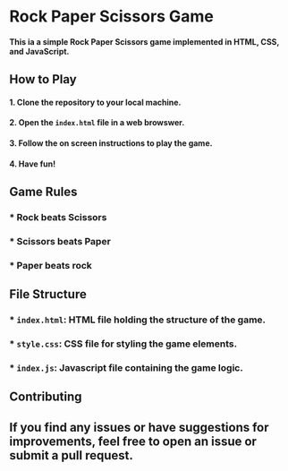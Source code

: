 # Rock Paper Scissors Game

#### This ia a simple **Rock Paper Scissors** game implemented in HTML, CSS, and JavaScript.


## How to Play

#### 1. Clone the repository to your local machine.
#### 2. Open the `index.html` file in a web browswer.
#### 3. Follow the on screen instructions to play the game.
#### 4. Have fun!

## Game Rules

### * Rock beats Scissors
### * Scissors beats Paper
### * Paper beats rock

## File Structure

### * `index.html`: HTML file holding the structure of the game.
### * `style.css`: CSS file for styling the game elements.
### * `index.js`: Javascript file containing the game logic.

## Contributing

## If you find any issues or have suggestions for improvements, feel free to open an issue or submit a pull request.